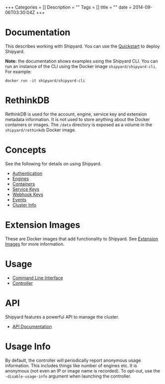 +++
Categories = []
Description = ""
Tags = []
title = ""
date = 2014-09-06T03:30:04Z
+++

# Documentation
This describes working with Shipyard.  You can use the [Quickstart](/docs/quickstart) to deploy Shipyard.

__Note:__ the documentation shows examples using the Shipyard CLI.  You can run an instance of the CLI using the Docker image `shipyard/shipyard-cli`.  For example: 

```
docker run -it shipyard/shipyard-cli
```

# RethinkDB
RethinkDB is used for the account, engine, service key and extension metadata information.  It is not used to store anything about the Docker containers or images.  The `/data` directory is exposed as a volume in the `shipyard/rethinkdb` Docker image.

# Concepts
See the following for details on using Shipyard.

* [Authentication](/docs/authentication/)
* [Engines](/docs/engines/)
* [Containers](/docs/containers/)
* [Service Keys](/docs/servicekeys/)
* [Webhook Keys](/docs/webhookkeys/)
* [Events](/docs/events/)
* [Cluster Info](/docs/clusterinfo/)

# Extension Images
These are Docker images that add functionality to Shipyard.  See [Extension Images](/docs/extension_images/) for more information.

# Usage

* [Command Line Interface](/docs/usage/cli/)
* [Controller](/docs/usage/controller/)

# API
Shipyard features a powerful API to manage the cluster.

* [API Documentation](/docs/api/)

# Usage Info
By default, the controller will periodically report anonymous usage information.  This includes things like number of engines etc.  It is anonymous (not even an IP or image name is recorded).  To opt-out, use the `-disable-usage-info` argument when launching the controller.
